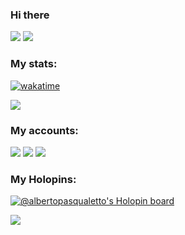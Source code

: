 ### Hi there <img src="https://media.giphy.com/media/hvRJCLFzcasrR4ia7z/giphy.gif" height=16/>

![](https://img.shields.io/github/followers/albertopasqualetto?color=blue&label=My%20Followers)
![](https://komarev.com/ghpvc/?username=albertopasqualetto)

### My stats:

[![wakatime](https://wakatime.com/badge/user/1e7bf299-9b4f-4be5-9ead-84318786253d.svg)](https://wakatime.com/@1e7bf299-9b4f-4be5-9ead-84318786253d)

![](https://github-readme-stats.vercel.app/api?username=albertopasqualetto&show_icons=true&hide_rank=true&line_height=19)


### My accounts:

[![](https://img.shields.io/static/v1?message=Stack%20Overflow&logo=stackoverflow&label=%20&style=flat&color=orange&labelColor=5c5c5c)](https://stackoverflow.com/users/12506990/albertopasqualetto)
[![](https://img.shields.io/static/v1?message=LinkedIn&logo=linkedin&label=%20&style=flat&color=blue&labelColor=5c5c5c)](https://www.linkedin.com/in/alberto-pasqualetto/)
[![](https://img.shields.io/static/v1?message=Crowdin&logo=crowdin&label=%20&style=flat&color=brightgreen&labelColor=5c5c5c)](https://crowdin.com/profile/albertopasqualetto)


### My Holopins:

[![@albertopasqualetto's Holopin board](https://holopin.me/albertopasqualetto)](https://holopin.io/@albertopasqualetto)

<!--
**albertopasqualetto/albertopasqualetto** is a ✨ _special_ ✨ repository because its `README.md` (this file) appears on your GitHub profile.

Here are some ideas to get you started:

- 🔭 I’m currently working on ...
- 🌱 I’m currently learning ...
- 👯 I’m looking to collaborate on ...
- 🤔 I’m looking for help with ...
- 💬 Ask me about ...
- 📫 How to reach me: ...
- 😄 Pronouns: ...
- ⚡ Fun fact: ...
-->

<!-- Track visitors -->
![](https://hit.yhype.me/github/profile?user_id=39854348)
